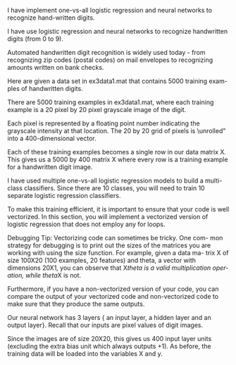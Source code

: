 I have implement one-vs-all logistic regression and neural
networks to recognize hand-written digits.

I have  use logistic regression and neural networks to
recognize handwritten digits (from 0 to 9).

Automated handwritten digit recognition is widely used today - from recognizing zip codes (postal codes)
on mail envelopes to recognizing amounts written on bank checks.

Here are given a data set in ex3data1.mat that contains 5000 training exam-
ples of handwritten digits.

There are 5000 training examples in ex3data1.mat, where each training
example is a 20 pixel by 20 pixel grayscale image of the digit.

Each pixel is represented by a floating point number indicating the grayscale intensity at
that location. The 20 by 20 grid of pixels is \unrolled" into a 400-dimensional
vector.

Each of these training examples becomes a single row in our data
matrix X. This gives us a 5000 by 400 matrix X where every row is a training
example for a handwritten digit image.

I have used multiple one-vs-all logistic regression models to build a
multi-class classifiers. Since there are 10 classes, you will need to train 10
separate logistic regression classifiers.

To make this training efficient, it is important to ensure that your code is well vectorized. In this section, you
will implement a vectorized version of logistic regression that does not employ
any for loops.

Debugging Tip: Vectorizing code can sometimes be tricky. One com-
mon strategy for debugging is to print out the sizes of the matrices you
are working with using the size function. For example, given a data ma-
trix X of size 100X20 (100 examples, 20 features) and theta, a vector with
dimensions 20X1, you can observe that X*theta is a valid multiplication oper-
ation, while theta*X is not. 

Furthermore, if you have a non-vectorized version of your code, you can compare the output of your vectorized code and
non-vectorized code to make sure that they produce the same outputs.

Our neural network  has 3 layers { an input layer, a
hidden layer and an output layer}. Recall that our inputs are pixel values of
digit images.  

Since the images are of size 20X20, this gives us 400 input layer
units (excluding the extra bias unit which always outputs +1). As before,
the training data will be loaded into the variables X and y.
 
